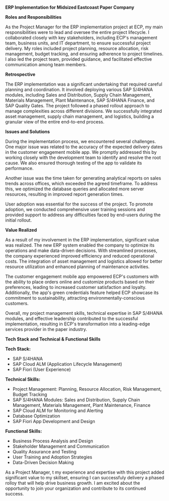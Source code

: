  **ERP Implementation for Midsized Eastcoast Paper Company** 

 **Roles and Responsibilities** 

As the  Project Manager  for the ERP implementation project at ECP, my main responsibilities were to lead and oversee the entire project lifecycle. I collaborated closely with key stakeholders, including ECP's management team, business units, and IT department, to ensure successful project delivery. My roles included project planning, resource allocation, risk management, budget tracking, and ensuring adherence to project timelines. I also led the project team, provided guidance, and facilitated effective communication among team members. 

**Retrospective** 

The ERP implementation was a significant undertaking that required careful planning and coordination. It involved deploying various SAP S/4HANA modules, including Sales and Distribution, Supply Chain Management, Materials Management, Plant Maintenance, SAP S/4HANA Finance, and SAP Quality Gates. The project followed a phased rollout approach to manage complexities across different divisions. We successfully integrated asset management, supply chain management, and logistics, building a granular view of the entire end-to-end process. 

 **Issues and Solutions** 

During the implementation process, we encountered several challenges. One major issue was related to the accuracy of the expected delivery dates in the customer engagement mobile app. We promptly addressed this by working closely with the development team to identify and resolve the root cause. We also ensured thorough testing of the app to validate its performance. 

Another issue was the time taken for generating analytical reports on sales trends across offices, which exceeded the agreed timeframe. To address this, we optimized the database queries and allocated more server resources, resulting in improved report generation times. 

User adoption was essential for the success of the project. To promote adoption, we conducted comprehensive user training sessions and provided support to address any difficulties faced by end-users during the initial rollout. 

**Value Realized**

As a result of my involvement in the ERP implementation, significant value was realized. The new ERP system enabled the company to optimize its operations and make data-driven decisions. With streamlined processes, the company experienced improved efficiency and reduced operational costs. The integration of asset management and logistics allowed for better resource utilization and enhanced planning of maintenance activities.

The customer engagement mobile app empowered ECP's customers with the ability to place orders online and customize products based on their preferences, leading to increased customer satisfaction and loyalty. Additionally, the app's green credentials feature helped ECP showcase its commitment to sustainability, attracting environmentally-conscious customers.

Overall, my project management skills, technical expertise in SAP S/4HANA modules, and effective leadership contributed to the successful implementation, resulting in ECP's transformation into a leading-edge services provider in the paper industry. 

 **Tech Stack and Technical & Functional Skills** 

**Tech Stack:**
- SAP S/4HANA
- SAP Cloud ALM (Application Lifecycle Management)
- SAP Fiori (User Experience)

**Technical Skills:**
- Project Management: Planning, Resource Allocation, Risk Management, Budget Tracking
- SAP S/4HANA Modules: Sales and Distribution, Supply Chain Management, Materials Management, Plant Maintenance, Finance
- SAP Cloud ALM for Monitoring and Alerting
- Database Optimization
- SAP Fiori App Development and Design

**Functional Skills:**
- Business Process Analysis and Design
- Stakeholder Management and Communication
- Quality Assurance and Testing
- User Training and Adoption Strategies
- Data-Driven Decision Making

As a Project Manager, t my experience and expertise with this project added significant value to my skillset, ensuring I can successfuly delivery a phased rolloy that will help drive business growth. I am excited about the opportunity to join your organization and contribute to its continued success. 
